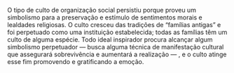 ﻿O tipo de culto de organização social persistiu porque proveu um simbolismo para a preservação e estímulo de sentimentos morais e  lealdades religiosas. O culto cresceu das tradições de “famílias antigas” e foi perpetuado como uma instituição estabelecida; todas as famílias têm um culto de alguma espécie. Todo ideal inspirador procura alcançar algum simbolismo perpetuador — busca alguma técnica de manifestação cultural que assegurará sobrevivência e aumentará a realização — , e o culto atinge esse fim promovendo e gratificando a emoção.